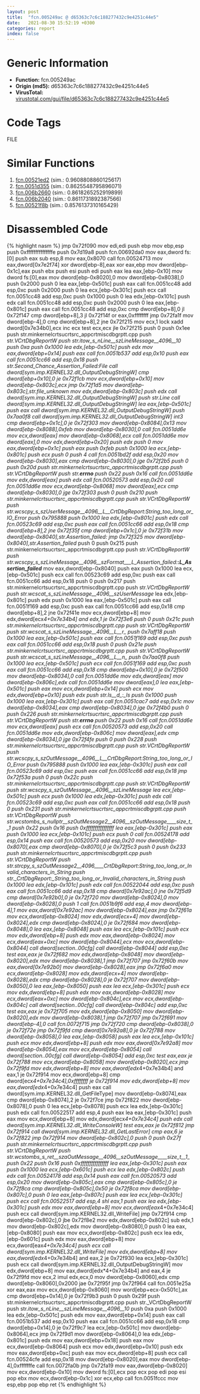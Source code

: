 ```yaml
---
layout: post
title:  "fcn.005249ac @ d65363c7c6c188277432c9e4251c44e5"
date:   2021-08-30 15:52:19 +0300
categories: report
index: false
---
```


# Generic Information
- **Function:** fcn.005249ac
- **Origin (md5):** d65363c7c6c188277432c9e4251c44e5
- **VirusTotal:** [virustotal.com/gui/file/d65363c7c6c188277432c9e4251c44e5][virustotal_ref]

# Code Tags
<span class="tag" id="FILE">FILE</span>


# Similar Functions

1. [fcn.00521ed2][similar_1_ref] (sim.: 0.9608808860125617)
2. [fcn.0051d355][similar_2_ref] (sim.: 0.8625548795896071)
3. [fcn.006b2660][similar_3_ref] (sim.: 0.8618265252919899)
4. [fcn.006b2040][similar_4_ref] (sim.: 0.8611731892387566)
5. [fcn.00521f8b][similar_5_ref] (sim.: 0.8576137310165429)


# Disassembled Code

{% highlight nasm %}
jmp 0x72f090
mov edi,edi
push ebp
mov ebp,esp
push 0xfffffffffffffffe
push 0x7d19a8
push fcn.00692da0
mov eax,dword fs:[0]
push eax
sub esp,8
mov eax,0x8070
call fcn.00524713
mov eax,dword[0x7e2f74]
xor dword[ebp-8],eax
xor eax,ebp
mov dword[ebp-0x1c],eax
push ebx
push esi
push edi
push eax
lea eax,[ebp-0x10]
mov dword fs:[0],eax
mov dword[ebp-0x8020],0
mov dword[ebp-0x8038],0
push 0x2000
push 0
lea eax,[ebp-0x501c]
push eax
call fcn.0051cc48
add esp,0xc
push 0x2000
push 0
lea ecx,[ebp-0x301c]
push ecx
call fcn.0051cc48
add esp,0xc
push 0x1000
push 0
lea edx,[ebp-0x101c]
push edx
call fcn.0051cc48
add esp,0xc
push 0x2000
push 0
lea eax,[ebp-0x801c]
push eax
call fcn.0051cc48
add esp,0xc
cmp dword[ebp+8],0
jl 0x72f147
cmp dword[ebp+8],3
jl 0x72f14f
or eax,0xffffffff
jmp 0x72fa1f
mov dword[ebp-4],0
cmp dword[ebp+8],2
jne 0x72f215
mov ecx,1
lock xadd dword[0x7e34b0],ecx
inc ecx
test ecx,ecx
jle 0x72f215
push 0
push 0x1ee
push str.minkernelcrtsucrtsrc_appcrtmiscdbgrptt.cpp
push str._VCrtDbgReportW
push str._itow_s_nLine__szLineMessage__4096__10_
push 0xa
push 0x1000
lea edx,[ebp-0x501c]
push edx
mov eax,dword[ebp+0x14]
push eax
call fcn.0051b537
add esp,0x10
push eax
call fcn.0051cc66
add esp,0x18
push str.Second_Chance_Assertion_Failed:_File_
call dword[sym.imp.KERNEL32.dll_OutputDebugStringW]
cmp dword[ebp+0x10],0
je 0x72f1cb
mov ecx,dword[ebp+0x10]
mov dword[ebp-0x803c],ecx
jmp 0x72f1d5
mov dword[ebp-0x803c],str._file_unknown_
mov edx,dword[ebp-0x803c]
push edx
call dword[sym.imp.KERNEL32.dll_OutputDebugStringW]
push str.__Line_
call dword[sym.imp.KERNEL32.dll_OutputDebugStringW]
lea eax,[ebp-0x501c]
push eax
call dword[sym.imp.KERNEL32.dll_OutputDebugStringW]
push 0x7aa0f8
call dword[sym.imp.KERNEL32.dll_OutputDebugStringW]
int3
cmp dword[ebp+0x1c],0
je 0x72f303
mov dword[ebp-0x8084],0x13
mov dword[ebp-0x8088],0xfeb
mov dword[ebp-0x8030],0
call fcn.0051dd6e
mov ecx,dword[eax]
mov dword[ebp-0x8068],ecx
call fcn.0051dd6e
mov dword[eax],0
mov edx,dword[ebp+0x20]
push edx
push 0
mov eax,dword[ebp+0x1c]
push eax
push 0xfeb
push 0x1000
lea ecx,[ebp-0x801c]
push ecx
push 0
push 4
call fcn.0051bd2f
add esp,0x20
mov dword[ebp-0x8030],eax
cmp dword[ebp-0x8030],0
jge 0x72f2b5
push 0
push 0x20d
push str.minkernelcrtsucrtsrc_appcrtmiscdbgrptt.cpp
push str._VCrtDbgReportW
push str.__errno___
push 0x22
push 0x16
call fcn.0051dd6e
mov edx,dword[eax]
push edx
call fcn.00520573
add esp,0x20
call fcn.0051dd6e
mov ecx,dword[ebp-0x8068]
mov dword[eax],ecx
cmp dword[ebp-0x8030],0
jge 0x72f303
push 0
push 0x210
push str.minkernelcrtsucrtsrc_appcrtmiscdbgrptt.cpp
push str._VCrtDbgReportW
push str.wcscpy_s_szUserMessage__4096__L__CrtDbgReport:_String_too_long_or_IO_Error__
push 0x795888
push 0x1000
lea edx,[ebp-0x801c]
push edx
call fcn.00523c69
add esp,0xc
push eax
call fcn.0051cc66
add esp,0x18
cmp dword[ebp+8],2
jne 0x72f35f
cmp dword[ebp+0x1c],0
je 0x72f31b
mov dword[ebp-0x8040],str.Assertion_failed:_
jmp 0x72f325
mov dword[ebp-0x8040],str.Assertion_failed_
push 0
push 0x215
push str.minkernelcrtsucrtsrc_appcrtmiscdbgrptt.cpp
push str._VCrtDbgReportW
push str.wcscpy_s_szLineMessage__4096__szFormat___L_Assertion_failed:___:_L_Assertion_failed___
mov eax,dword[ebp-0x8040]
push eax
push 0x1000
lea ecx,[ebp-0x501c]
push ecx
call fcn.00523c69
add esp,0xc
push eax
call fcn.0051cc66
add esp,0x18
push 0
push 0x217
push str.minkernelcrtsucrtsrc_appcrtmiscdbgrptt.cpp
push str._VCrtDbgReportW
push str.wcscat_s_szLineMessage__4096__szUserMessage_
lea edx,[ebp-0x801c]
push edx
push 0x1000
lea eax,[ebp-0x501c]
push eax
call fcn.0051f169
add esp,0xc
push eax
call fcn.0051cc66
add esp,0x18
cmp dword[ebp+8],2
jne 0x72f41e
mov ecx,dword[ebp+8]
mov edx,dword[ecx*4+0x7e34b4]
and edx,1
je 0x72f3e6
push 0
push 0x21c
push str.minkernelcrtsucrtsrc_appcrtmiscdbgrptt.cpp
push str._VCrtDbgReportW
push str.wcscat_s_szLineMessage__4096__L__r__
push 0x7aff18
push 0x1000
lea eax,[ebp-0x501c]
push eax
call fcn.0051f169
add esp,0xc
push eax
call fcn.0051cc66
add esp,0x18
push 0
push 0x21e
push str.minkernelcrtsucrtsrc_appcrtmiscdbgrptt.cpp
push str._VCrtDbgReportW
push str.wcscat_s_szLineMessage__4096__L__n__
push 0x7aa0f8
push 0x1000
lea ecx,[ebp-0x501c]
push ecx
call fcn.0051f169
add esp,0xc
push eax
call fcn.0051cc66
add esp,0x18
cmp dword[ebp+0x10],0
je 0x72f500
mov dword[ebp-0x8034],0
call fcn.0051dd6e
mov edx,dword[eax]
mov dword[ebp-0x806c],edx
call fcn.0051dd6e
mov dword[eax],0
lea eax,[ebp-0x501c]
push eax
mov ecx,dword[ebp+0x14]
push ecx
mov edx,dword[ebp+0x10]
push edx
push str._ls__d__:__ls
push 0x1000
push 0x1000
lea eax,[ebp-0x301c]
push eax
call fcn.0051cac7
add esp,0x1c
mov dword[ebp-0x8034],eax
cmp dword[ebp-0x8034],0
jge 0x72f4b0
push 0
push 0x226
push str.minkernelcrtsucrtsrc_appcrtmiscdbgrptt.cpp
push str._VCrtDbgReportW
push str.__errno___
push 0x22
push 0x16
call fcn.0051dd6e
mov ecx,dword[eax]
push ecx
call fcn.00520573
add esp,0x20
call fcn.0051dd6e
mov edx,dword[ebp-0x806c]
mov dword[eax],edx
cmp dword[ebp-0x8034],0
jge 0x72f4fe
push 0
push 0x228
push str.minkernelcrtsucrtsrc_appcrtmiscdbgrptt.cpp
push str._VCrtDbgReportW
push str.wcscpy_s_szOutMessage__4096__L__CrtDbgReport:_String_too_long_or_IO_Error__
push 0x795888
push 0x1000
lea eax,[ebp-0x301c]
push eax
call fcn.00523c69
add esp,0xc
push eax
call fcn.0051cc66
add esp,0x18
jmp 0x72f53a
push 0
push 0x22c
push str.minkernelcrtsucrtsrc_appcrtmiscdbgrptt.cpp
push str._VCrtDbgReportW
push str.wcscpy_s_szOutMessage__4096__szLineMessage_
lea ecx,[ebp-0x501c]
push ecx
push 0x1000
lea edx,[ebp-0x301c]
push edx
call fcn.00523c69
add esp,0xc
push eax
call fcn.0051cc66
add esp,0x18
push 0
push 0x231
push str.minkernelcrtsucrtsrc_appcrtmiscdbgrptt.cpp
push str._VCrtDbgReportW
push str.wcstombs_s_nullptr__szOutMessage2__4096__szOutMessage____size_t__1__
push 0x22
push 0x16
push 0xffffffffffffffff
lea eax,[ebp-0x301c]
push eax
push 0x1000
lea ecx,[ebp-0x101c]
push ecx
push 0
call fcn.00524178
add esp,0x14
push eax
call fcn.00520573
add esp,0x20
mov dword[ebp-0x8070],eax
cmp dword[ebp-0x8070],0
je 0x72f5c3
push 0
push 0x233
push str.minkernelcrtsucrtsrc_appcrtmiscdbgrptt.cpp
push str._VCrtDbgReportW
push str.strcpy_s_szOutMessage2__4096____CrtDbgReport:_String_too_long_or_Invalid_characters_in_String__
push str._CrtDbgReport:_String_too_long_or_Invalid_characters_in_String
push 0x1000
lea edx,[ebp-0x101c]
push edx
call fcn.00522044
add esp,0xc
push eax
call fcn.0051cc66
add esp,0x18
cmp dword[0x7e92ac],0
jne 0x72f5d9
cmp dword[0x7e92b0],0
je 0x72f720
mov dword[ebp-0x8024],0
mov dword[ebp-0x8028],0
push 1
call fcn.0051b9f6
add esp,4
mov dword[ebp-4],1
mov eax,dword[0x7e92ac]
mov dword[ebp-0x8024],eax
jmp 0x72f61a
mov ecx,dword[ebp-0x8024]
mov edx,dword[ecx+4]
mov dword[ebp-0x8024],edx
cmp dword[ebp-0x8024],0
je 0x72f684
mov dword[ebp-0x8048],0
lea eax,[ebp-0x8048]
push eax
lea ecx,[ebp-0x101c]
push ecx
mov edx,dword[ebp+8]
push edx
mov eax,dword[ebp-0x8024]
mov ecx,dword[eax+0xc]
mov dword[ebp-0x8044],ecx
mov ecx,dword[ebp-0x8044]
call dword[section..00cfg]
call dword[ebp-0x8044]
add esp,0xc
test eax,eax
je 0x72f682
mov edx,dword[ebp-0x8048]
mov dword[ebp-0x8020],edx
mov dword[ebp-0x8038],1
jmp 0x72f707
jmp 0x72f60b
mov eax,dword[0x7e92b0]
mov dword[ebp-0x8028],eax
jmp 0x72f6a0
mov ecx,dword[ebp-0x8028]
mov edx,dword[ecx+4]
mov dword[ebp-0x8028],edx
cmp dword[ebp-0x8028],0
je 0x72f707
mov dword[ebp-0x8050],0
lea eax,[ebp-0x8050]
push eax
lea ecx,[ebp-0x301c]
push ecx
mov edx,dword[ebp+8]
push edx
mov eax,dword[ebp-0x8028]
mov ecx,dword[eax+0xc]
mov dword[ebp-0x804c],ecx
mov ecx,dword[ebp-0x804c]
call dword[section..00cfg]
call dword[ebp-0x804c]
add esp,0xc
test eax,eax
je 0x72f705
mov edx,dword[ebp-0x8050]
mov dword[ebp-0x8020],edx
mov dword[ebp-0x8038],1
jmp 0x72f707
jmp 0x72f691
mov dword[ebp-4],0
call fcn.0072f715
jmp 0x72f720
cmp dword[ebp-0x8038],0
je 0x72f72e
jmp 0x72f9fd
cmp dword[0x7e92a8],0
je 0x72f788
mov dword[ebp-0x8058],0
lea eax,[ebp-0x8058]
push eax
lea ecx,[ebp-0x101c]
push ecx
mov edx,dword[ebp+8]
push edx
mov eax,dword[0x7e92a8]
mov dword[ebp-0x8054],eax
mov ecx,dword[ebp-0x8054]
call dword[section..00cfg]
call dword[ebp-0x8054]
add esp,0xc
test eax,eax
je 0x72f788
mov ecx,dword[ebp-0x8058]
mov dword[ebp-0x8020],ecx
jmp 0x72f9fd
mov edx,dword[ebp+8]
mov eax,dword[edx*4+0x7e34b4]
and eax,1
je 0x72f914
mov ecx,dword[ebp+8]
cmp dword[ecx*4+0x7e34c4],0xffffffff
je 0x72f914
mov edx,dword[ebp+8]
mov eax,dword[edx*4+0x7e34c4]
push eax
call dword[sym.imp.KERNEL32.dll_GetFileType]
mov dword[ebp-0x8074],eax
cmp dword[ebp-0x8074],2
je 0x72f7ce
jmp 0x72f822
mov dword[ebp-0x8078],0
push 0
lea ecx,[ebp-0x8078]
push ecx
lea edx,[ebp-0x301c]
push edx
call fcn.00522517
add esp,4
push eax
lea eax,[ebp-0x301c]
push eax
mov ecx,dword[ebp+8]
mov edx,dword[ecx*4+0x7e34c4]
push edx
call dword[sym.imp.KERNEL32.dll_WriteConsoleW]
test eax,eax
je 0x72f812
jmp 0x72f914
call dword[sym.imp.KERNEL32.dll_GetLastError]
cmp eax,6
je 0x72f822
jmp 0x72f914
mov dword[ebp-0x802c],0
push 0
push 0x27f
push str.minkernelcrtsucrtsrc_appcrtmiscdbgrptt.cpp
push str._VCrtDbgReportW
push str.wcstombs_s_ret__szaOutMessage__4096__szOutMessage____size_t__1__
push 0x22
push 0x16
push 0xffffffffffffffff
lea eax,[ebp-0x301c]
push eax
push 0x1000
lea ecx,[ebp-0x601c]
push ecx
lea edx,[ebp-0x802c]
push edx
call fcn.00524178
add esp,0x14
push eax
call fcn.00520573
add esp,0x20
mov dword[ebp-0x805c],eax
cmp dword[ebp-0x805c],0
je 0x72f8ca
cmp dword[ebp-0x805c],0x50
je 0x72f8ca
mov dword[ebp-0x807c],0
push 0
lea eax,[ebp-0x807c]
push eax
lea ecx,[ebp-0x301c]
push ecx
call fcn.00522517
add esp,4
shl eax,1
push eax
lea edx,[ebp-0x301c]
push edx
mov eax,dword[ebp+8]
mov ecx,dword[eax*4+0x7e34c4]
push ecx
call dword[sym.imp.KERNEL32.dll_WriteFile]
jmp 0x72f914
cmp dword[ebp-0x802c],0
jbe 0x72f8e2
mov edx,dword[ebp-0x802c]
sub edx,1
mov dword[ebp-0x802c],edx
mov dword[ebp-0x8080],0
push 0
lea eax,[ebp-0x8080]
push eax
mov ecx,dword[ebp-0x802c]
push ecx
lea edx,[ebp-0x601c]
push edx
mov eax,dword[ebp+8]
mov ecx,dword[eax*4+0x7e34c4]
push ecx
call dword[sym.imp.KERNEL32.dll_WriteFile]
mov edx,dword[ebp+8]
mov eax,dword[edx*4+0x7e34b4]
and eax,2
je 0x72f930
lea ecx,[ebp-0x301c]
push ecx
call dword[sym.imp.KERNEL32.dll_OutputDebugStringW]
mov edx,dword[ebp+8]
mov eax,dword[edx*4+0x7e34b4]
and eax,4
je 0x72f9fd
mov ecx,2
imul edx,ecx,0
mov dword[ebp-0x8060],edx
cmp dword[ebp-0x8060],0x2000
jae 0x72f95f
jmp 0x72f964
call fcn.0051e25a
xor eax,eax
mov ecx,dword[ebp-0x8060]
mov word[ebp+ecx-0x501c],ax
cmp dword[ebp+0x14],0
je 0x72f9b3
push 0
push 0x29f
push str.minkernelcrtsucrtsrc_appcrtmiscdbgrptt.cpp
push str._VCrtDbgReportW
push str._itow_s_nLine__szLineMessage__4096__10_
push 0xa
push 0x1000
lea edx,[ebp-0x501c]
push edx
mov eax,dword[ebp+0x14]
push eax
call fcn.0051b537
add esp,0x10
push eax
call fcn.0051cc66
add esp,0x18
cmp dword[ebp+0x14],0
je 0x72f9c7
lea ecx,[ebp-0x501c]
mov dword[ebp-0x8064],ecx
jmp 0x72f9d1
mov dword[ebp-0x8064],0
lea edx,[ebp-0x801c]
push edx
mov eax,dword[ebp+0x18]
push eax
mov ecx,dword[ebp-0x8064]
push ecx
mov edx,dword[ebp+0x10]
push edx
mov eax,dword[ebp+0xc]
push eax
mov ecx,dword[ebp+8]
push ecx
call fcn.00524cfe
add esp,0x18
mov dword[ebp-0x8020],eax
mov dword[ebp-4],0xfffffffe
call fcn.0072fa0b
jmp 0x72fa19
mov eax,dword[ebp-0x8020]
mov ecx,dword[ebp-0x10]
mov dword fs:[0],ecx
pop ecx
pop edi
pop esi
pop ebx
mov ecx,dword[ebp-0x1c]
xor ecx,ebp
call fcn.0051fccc
mov esp,ebp
pop ebp
ret
{% endhighlight %}


[similar_1_ref]: /report/fcn.00521ed2@d65363c7c6c188277432c9e4251c44e5
[similar_2_ref]: /report/fcn.0051d355@d65363c7c6c188277432c9e4251c44e5
[similar_3_ref]: /report/fcn.006b2660@d65363c7c6c188277432c9e4251c44e5
[similar_4_ref]: /report/fcn.006b2040@d65363c7c6c188277432c9e4251c44e5
[similar_5_ref]: /report/fcn.00521f8b@d65363c7c6c188277432c9e4251c44e5
[virustotal_ref]: https://www.virustotal.com/gui/file/d65363c7c6c188277432c9e4251c44e5